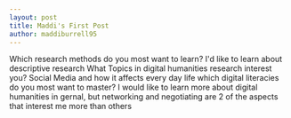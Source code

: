 ```yaml
---
layout: post
title: Maddi's First Post
author: maddiburrell95
---
```

Which research methods do you most want to learn?
  I'd like to learn about descriptive research 
What Topics in digital humanities research interest you?
  Social Media and how it affects every day life
which digital literacies do you most want to master?
  I would like to learn more about digital humanities in gernal, but networking and negotiating are 2 of the aspects that interest me more than others
